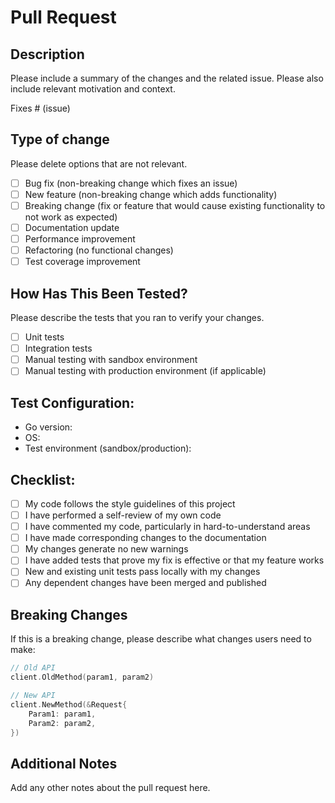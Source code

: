 # Pull Request

## Description
Please include a summary of the changes and the related issue. Please also include relevant motivation and context.

Fixes # (issue)

## Type of change
Please delete options that are not relevant.

- [ ] Bug fix (non-breaking change which fixes an issue)
- [ ] New feature (non-breaking change which adds functionality)
- [ ] Breaking change (fix or feature that would cause existing functionality to not work as expected)
- [ ] Documentation update
- [ ] Performance improvement
- [ ] Refactoring (no functional changes)
- [ ] Test coverage improvement

## How Has This Been Tested?
Please describe the tests that you ran to verify your changes.

- [ ] Unit tests
- [ ] Integration tests
- [ ] Manual testing with sandbox environment
- [ ] Manual testing with production environment (if applicable)

## Test Configuration:
* Go version:
* OS:
* Test environment (sandbox/production):

## Checklist:
- [ ] My code follows the style guidelines of this project
- [ ] I have performed a self-review of my own code
- [ ] I have commented my code, particularly in hard-to-understand areas
- [ ] I have made corresponding changes to the documentation
- [ ] My changes generate no new warnings
- [ ] I have added tests that prove my fix is effective or that my feature works
- [ ] New and existing unit tests pass locally with my changes
- [ ] Any dependent changes have been merged and published

## Breaking Changes
If this is a breaking change, please describe what changes users need to make:

```go
// Old API
client.OldMethod(param1, param2)

// New API  
client.NewMethod(&Request{
    Param1: param1,
    Param2: param2,
})
```

## Additional Notes
Add any other notes about the pull request here.